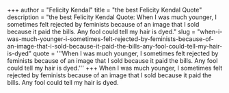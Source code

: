 +++
author = "Felicity Kendal"
title = "the best Felicity Kendal Quote"
description = "the best Felicity Kendal Quote: When I was much younger, I sometimes felt rejected by feminists because of an image that I sold because it paid the bills. Any fool could tell my hair is dyed."
slug = "when-i-was-much-younger-i-sometimes-felt-rejected-by-feminists-because-of-an-image-that-i-sold-because-it-paid-the-bills-any-fool-could-tell-my-hair-is-dyed"
quote = '''When I was much younger, I sometimes felt rejected by feminists because of an image that I sold because it paid the bills. Any fool could tell my hair is dyed.'''
+++
When I was much younger, I sometimes felt rejected by feminists because of an image that I sold because it paid the bills. Any fool could tell my hair is dyed.
